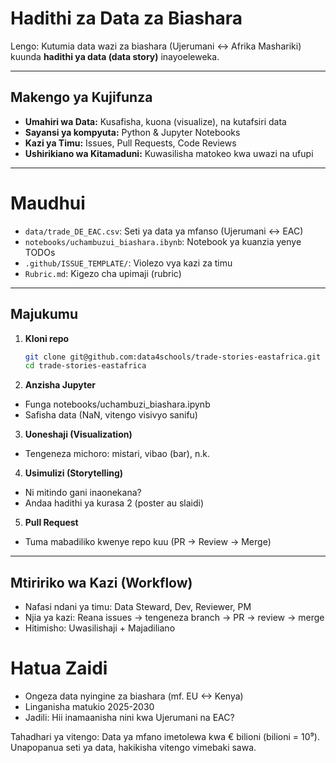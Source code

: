 # Hadithi za Data za Biashara

Lengo: Kutumia data wazi za biashara (Ujerumani <-> Afrika Mashariki) kuunda **hadithi ya data (data story)** inayoeleweka.

---

## Makengo ya Kujifunza
- **Umahiri wa Data:** Kusafisha, kuona (visualize), na kutafsiri data
- **Sayansi ya kompyuta:** Python & Jupyter Notebooks
- **Kazi ya Timu:** Issues, Pull Requests, Code Reviews
- **Ushirikiano wa Kitamaduni:** Kuwasilisha matokeo kwa uwazi na ufupi

---

# Maudhui
- `data/trade_DE_EAC.csv`: Seti ya data ya mfanso (Ujerumani <-> EAC)
- `notebooks/uchambuzui_biashara.ibynb`: Notebook ya kuanzia yenye TODOs
- `.github/ISSUE_TEMPLATE/`: Violezo vya kazi za timu
- `Rubric.md`: Kigezo cha upimaji (rubric)

---

## Majukumu
1. **Kloni repo**
   ```bash
   git clone git@github.com:data4schools/trade-stories-eastafrica.git
   cd trade-stories-eastafrica
   ```
2. **Anzisha Jupyter**
- Funga notebooks/uchambuzi_biashara.ipynb
- Safisha data (NaN, vitengo visivyo sanifu)

3. **Uoneshaji (Visualization)**
- Tengeneza michoro: mistari, vibao (bar), n.k.

4. **Usimulizi (Storytelling)**
- Ni mitindo gani inaonekana?
- Andaa hadithi ya kurasa 2 (poster au slaidi)

5. **Pull Request**
- Tuma mabadiliko kwenye repo kuu (PR -> Review -> Merge)

---

## Mtiririko wa Kazi (Workflow)

- Nafasi ndani ya timu: Data Steward, Dev, Reviewer, PM
- Njia ya kazi: Reana issues -> tengeneza branch -> PR -> review -> merge
- Hitimisho: Uwasilishaji + Majadiliano

# Hatua Zaidi

- Ongeza data nyingine za biashara (mf. EU <-> Kenya)
- Linganisha matukio 2025-2030
- Jadili: Hii inamaanisha nini kwa Ujerumani na EAC?

Tahadhari ya vitengo: Data ya mfano imetolewa kwa € bilioni (bilioni = 10⁹). Unapopanua seti ya data, hakikisha vitengo vimebaki sawa.
